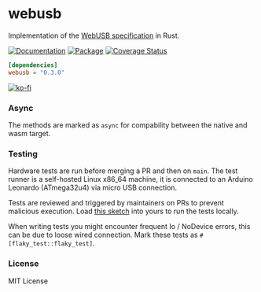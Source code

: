# webusb

Implementation of the [WebUSB specification](https://wicg.github.io/webusb/) in
Rust.

[![Documentation](https://docs.rs/webusb/badge.svg)](https://docs.rs/webusb)
[![Package](https://img.shields.io/crates/v/webusb.svg)](https://crates.io/crates/webusb)
[![Coverage Status](https://coveralls.io/repos/github/littledivy/webusb/badge.svg)](https://coveralls.io/github/littledivy/webusb)

```toml
[dependencies]
webusb = "0.3.0"
```

[![ko-fi](https://ko-fi.com/img/githubbutton_sm.svg)](https://ko-fi.com/X8X4Y6IZ)

### Async

The methods are marked as `async` for compability between the native and wasm target.

### Testing

Hardware tests are run before merging a PR and then on `main`. The test runner is a self-hosted Linux x86_64 machine, it is connected to an Arduino Leonardo (ATmega32u4) via micro USB connection.

Tests are reviewed and triggered by maintainers on PRs to prevent malicious execution. Load [this sketch](https://github.com/webusb/arduino/blob/gh-pages/demos/console/sketch/sketch.ino) into yours to run the tests locally.

When writing tests you might encounter frequent Io / NoDevice errors, this can be due to loose wired connection. Mark these tests as `#[flaky_test::flaky_test]`.

### License

MIT License
